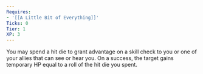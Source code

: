 ```yaml
---
Requires:
- '[[A Little Bit of Everything]]'
Ticks: 0
Tier: 1
XP: 3
---
```


You may spend a hit die to grant advantage on a skill check to you or one of your allies that can see or hear you. On a success, the target gains temporary HP equal to a roll of the hit die you spent.